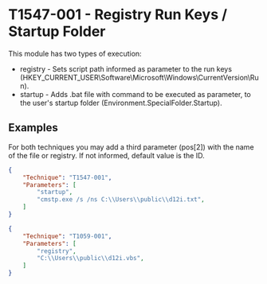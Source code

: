 # T1547-001 - Registry Run Keys / Startup Folder

This module has two types of execution:

- registry - Sets script path informed as parameter to the run keys (HKEY_CURRENT_USER\Software\Microsoft\Windows\CurrentVersion\Run).
- startup - Adds .bat file with command to be executed as parameter, to the user's startup folder (Environment.SpecialFolder.Startup).

## Examples

For both techniques you may add a third parameter (pos[2]) with the name of the file or registry. If not informed, default value is the ID.

```json
{
    "Technique": "T1547-001",
    "Parameters": [
        "startup",
        "cmstp.exe /s /ns C:\\Users\\public\\d12i.txt",
    ]
}
```

```json
{
    "Technique": "T1059-001",
    "Parameters": [
        "registry",
        "C:\\Users\\public\\d12i.vbs",
	]
}
```

